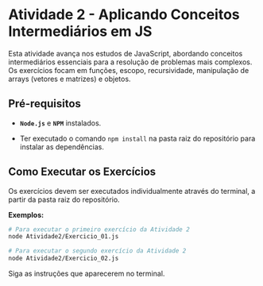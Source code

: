 # Atividade 2 - Aplicando Conceitos Intermediários em JS

Esta atividade avança nos estudos de JavaScript, abordando conceitos intermediários essenciais para a resolução de problemas mais complexos. Os exercícios focam em funções, escopo, recursividade, manipulação de arrays (vetores e matrizes) e objetos.

## Pré-requisitos

* **`Node.js`** e **`NPM`** instalados.

* Ter executado o comando `npm install` na pasta raiz do repositório para instalar as dependências.

## Como Executar os Exercícios

Os exercícios devem ser executados individualmente através do terminal, a partir da pasta raiz do repositório.

**Exemplos:**

```bash
# Para executar o primeiro exercício da Atividade 2
node Atividade2/Exercicio_01.js

# Para executar o segundo exercício da Atividade 2
node Atividade2/Exercicio_02.js
```

Siga as instruções que aparecerem no terminal.